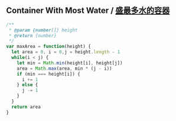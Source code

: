 ## Container With Most Water / [盛最多水的容器](https://leetcode-cn.com/problems/container-with-most-water/)


```js
/**
 * @param {number[]} height
 * @return {number}
 */
var maxArea = function(height) {
  let area = 0, i = 0,j = height.length - 1
  while(i < j) {
    let min = Math.min(height[i], height[j])
    area = Math.max(area, min * (j - i))
    if (min === height[i]) {
      i += 1
    } else {
      j -= 1
    }
  }
  return area
}
```
